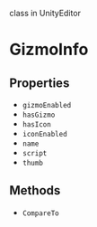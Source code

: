 class in UnityEditor
# GizmoInfo

## Properties
- `gizmoEnabled`
- `hasGizmo`
- `hasIcon`
- `iconEnabled`
- `name`
- `script`
- `thumb`
## Methods
- `CompareTo`
